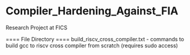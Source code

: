 # Compiler_Hardening_Against_FIA
 Research Project at FICS

==== File Directory ====
build_riscv_cross_compiler.txt - commands to build gcc to riscv cross compiler from scratch (requires sudo access)


